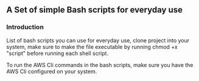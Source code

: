 ## A Set of simple Bash scripts for everyday use

### Introduction

List of bash scripts you can use for everyday use, clone project into your system, make sure to make the file executable by running chmod +x "script" before running each shell script.

To run the AWS Cli commands in the bash scripts, make sure you have the AWS Cli configured on your system.
